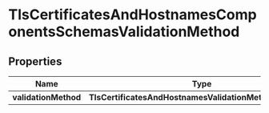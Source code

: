 

# TlsCertificatesAndHostnamesComponentsSchemasValidationMethod


## Properties

| Name | Type | Description | Notes |
|------------ | ------------- | ------------- | -------------|
|**validationMethod** | **TlsCertificatesAndHostnamesValidationMethodDefinition** |  |  |



